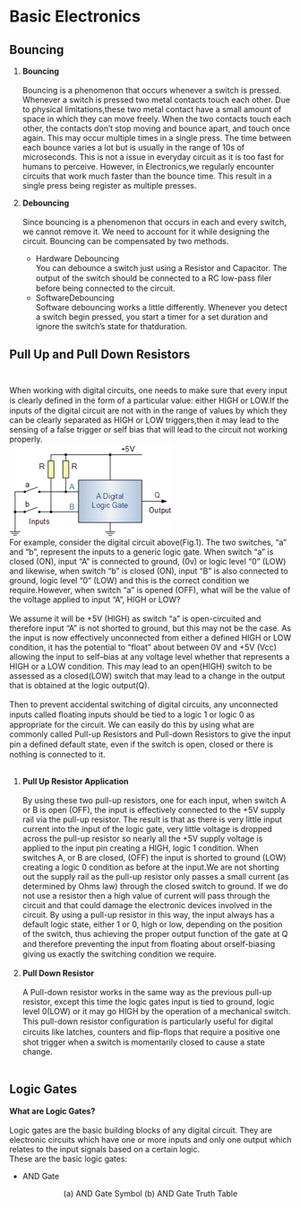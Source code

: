 # Basic Electronics

## Bouncing

1. **Bouncing**<br><br>
Bouncing is a phenomenon that occurs whenever a switch is pressed. Whenever a switch is pressed two metal contacts touch each other. Due to physical limitations,these two metal contact have a small amount of space in which they can move freely. When the two contacts touch each other, the contacts don’t stop moving and bounce apart, and touch once again. This may occur multiple times in a single press. The time between each bounce varies a lot but is usually in the range of 10s of microseconds. This is not a issue in everyday circuit as it is too fast for humans to perceive. However, in Electronics,we regularly encounter circuits that work much faster than the bounce time. This result in a single press being register as multiple presses.

1. **Debouncing**<br><br>
  Since bouncing is a phenomenon that occurs in each and every switch, we cannot remove it. We need to account for it while designing the circuit. Bouncing can be compensated by two methods.
    *  Hardware Debouncing<br>
   You can debounce a switch just using a Resistor and Capacitor. The output of the switch should be connected to a RC low-pass ﬁler   before being connected to the circuit.
    * SoftwareDebouncing <br>
    Software debouncing works a little differently. Whenever you detect a switch begin pressed, you start a timer for a set duration and ignore the switch’s state for thatduration.

## Pull Up and Pull Down Resistors  <br><br>
When working with digital circuits, one needs to make sure that every input is clearly deﬁned in the form of a particular value: either HIGH or LOW.If the inputs of the digital circuit are not with in the range of values by which they can be clearly separated as HIGH or LOW triggers,then it may lead to the sensing of a false trigger or self bias that will lead to the  circuit not working properly.<br>
  ![Figure 1: ,Example](/images/PullUPAndDown.gif) <br>
  For example, consider the digital circuit above(Fig.1). The two switches, “a” and “b”, represent the inputs to a generic logic gate. When switch “a” is closed (ON), input “A” is connected to ground, (0v) or logic level “0” (LOW) and likewise, when switch “b” is closed (ON), input “B” is also connected to ground, logic level “0” (LOW) and this is the correct condition we require.However, when switch “a” is opened (OFF), what will be the value of the voltage applied to input “A”, HIGH or LOW?<br><br>
  We assume it will be +5V (HIGH) as switch “a” is open-circuited and therefore input “A” is not shorted to ground, but this may not be the case. As the input is now effectively unconnected from either a defined HIGH or LOW condition, it has the potential to “float” about between 0V and +5V (Vcc) allowing the input to self–bias at any voltage level whether that represents a HIGH or a LOW condition. This may lead to an open(HIGH) switch to be assessed as a closed(LOW) switch that may lead to a change in the output that is obtained at the logic output(Q).<br><br>
    Then to prevent accidental switching of digital circuits, any unconnected inputs called ﬂoating inputs should be tied to a logic 1 or logic 0 as appropriate for the circuit. We can easily do this by using what are commonly called Pull-up Resistors and Pull-down Resistors to give the input pin a deﬁned default state, even if the switch is open, closed or there is nothing is connected to it.<br> <br>
  1. **Pull Up Resistor Application** <br><br>
  By using these two pull-up resistors, one for each input, when switch A or B is open (OFF), the input is effectively connected to the +5V supply rail via the pull-up resistor. The result is that as there is very little input current into the input of the logic gate, very little voltage is dropped across the pull-up resistor so nearly all the +5V supply voltage is applied to the input pin creating a HIGH, logic 1 condition.
  When switches A, or B are closed, (OFF) the input is shorted to ground (LOW) creating a logic 0 condition as before at the input.We are not shorting out the supply rail as the pull-up resistor only passes a small current (as determined by Ohms law) through the closed switch to ground. If we do not use a resistor then a high value of current will pass through the circuit and that could damage the electronic devices involved in the circuit.
  By using a pull-up resistor in this way, the input always has a default logic state, either 1 or 0, high or low, depending on the position of the switch, thus achieving the proper output function of the gate at Q and therefore preventing the input from ﬂoating about orself-biasing giving us exactly the switching condition we require.<br><br>
  2. **Pull Down Resistor**<br><br>
  A Pull-down resistor works in the same way as the previous pull-up resistor, except this time the logic gates input is tied to ground, logic level 0(LOW) or it may go HIGH by the operation of a mechanical switch. This pull-down resistor conﬁguration is particularly useful for digital circuits like latches, counters and ﬂip-ﬂops that require a positive one shot trigger when a switch is momentarily closed to cause a state change.<br><br>
## Logic Gates
  **What are Logic Gates?**<br><br>
  Logic gates are the basic building blocks of any digital circuit. They are electronic circuits which have one or more inputs and only one output which relates to the input signals based on a certain logic.<br>
  These are the basic logic gates:<br>
  * AND Gate<br>
  <center>
  <tr>
  <td> (a) AND Gate Symbol</td>
  <td> (b) AND Gate Truth Table</td>
  </tr>
  <center>
  

  
